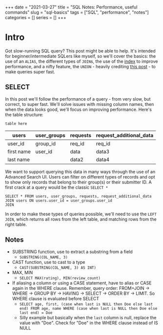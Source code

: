 +++ 
date = "2021-03-27" 
title = "SQL Notes: Performance, useful commands" 
slug = "sql-basics" 
tags = ["SQL", "performance", "notes"] 
categories = [] 
series = [] 
+++

# Intro

Got slow-running SQL query? This post might be able to help. It's intended for beginner/intermediate SQLers like myself, so we'll cover the basics: the use of an `ALIAS`, the different types of `JOIN`s, the use of the [index](https://use-the-index-luke.com) to improve performance, and a nifty feature, the `UNION` - heavily crediting [this post](https://www.foxhound.systems/blog/sql-performance-with-union/) - to make queries super fast.

## SELECT

In this post we'll follow the performance of a query - from very slow, but correct, to super fast. We'll solve issues with missing column names, then when the data looks good, we'll focus on improving performance. Here's the table structure:

`table here`

|users     |user_groups|requests|request_additional_data|
|----------|-----------|--------|-----------------------|
|user_id   |group_id   |req_id  |req_id                 |
|first name|user_id    |data    |data3                  |
|last name |           |data2   |data4                  |

We want to support querying this data in many ways through the use of an Advanced Search UI. Users can filter on different types of records and opt to show only records that belong to their group(s) or their submitter ID. A first crack at a query would be the classic `SELECT *`

```
SELECT * FROM users, user_groups, requests, request_additional_data
JOIN users ON users.user_id = user_groups.user_id
JOIN 
```

In order to make these types of queries possible, we'll need to use the `LEFT JOIN`, which returns all rows from the left table, and matching rows from the right table.


## Notes


- SUBSTRING function, use to extract a substring from a field
  - `SUBSTRING(COL_NAME, 3)` 
- CAST function, use to cast to a type
  - `CAST(SUBSTRING(COL_NAME, 3) AS INT)`
- MAX, MIN
  - `SELECT MAX(rating), MIN(review_count)`
- If aliasing a column or using a CASE statement, have to alias or CASE again in the WHERE clause. Remember, query order: FROM+JOIN -> WHERE -> GROUP BY -> HAVING -> SELECT -> ORDER BY -> LIMIT. So WHERE clause is evaluated before SELECT
  - `SELECT age, first, (case when last is NULL then Doe else last end) FROM age, name WHERE (case when last is NULL then Doe else last end) = Doe`
  - Silly example but basically when the `last` column is null, replace the value with "Doe". Check for "Doe" in the WHERE clause instead of IS NULL